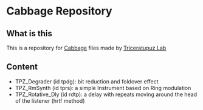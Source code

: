 # Cabbage Repository

## What is this

This is a repository for [Cabbage](https://cabbageaudio.com/) files made by [Triceratupuz Lab](http://triceratupuz.altervista.org/)


## Content

* TPZ_Degrader (id tpdg): bit reduction and foldover effect
* TPZ_RmSynth (id tprs): a simple Instrument based on Ring modulation 
* TPZ_Rotative_Dly (id rdtp): a delay with repeats moving around the head of the listener (hrtf method)